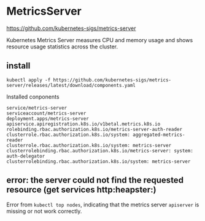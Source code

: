 # MetricsServer
https://github.com/kubernetes-sigs/metrics-server

Kubernetes Metrics Server measures CPU and memory usage and shows resource usage statistics across the cluster.

## install
```
kubectl apply -f https://github.com/kubernetes-sigs/metrics-server/releases/latest/download/components.yaml
```
Installed conponents
```
service/metrics-server
serviceaccount/metrics-server
deployment.apps/metrics-server
apiservice.apiregistration.k8s.io/v1betal.metrics.k8s.io
rolebinding.rbac.authorization.k8s.io/metrics-server-auth-reader
clusterrole.rbac.authorization.k8s.io/system: aggregated-metrics-reader
clusterrole.rbac.authorization.k8s.io/system: metrics-server
clusterrolebinding.rbac.authorization.k8s.io/metrics-server: system: auth-delegator
clusterrolebinding.rbac.authorization.k8s.io/system: metrics-server
```

## error: the server could not find the requested resource (get services http:heapster:) 
Error from `kubectl top nodes`, indicating that the metrics server `apiserver` is missing or not work correctly.
